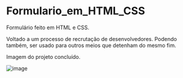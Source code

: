 # Formulario_em_HTML_CSS
 
 Formulário feito em HTML e CSS. 
 
 Voltado a um processo de recrutação de desenvolvedores. Podendo também,
 ser usado para outros meios que detenham do mesmo fim. 
 
 Imagem do projeto concluído. 
 
 ![image](https://user-images.githubusercontent.com/80414354/111001436-86691780-8362-11eb-9180-8142edae988c.png)

